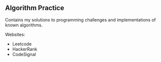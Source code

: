 ## Algorithm Practice
Contains my solutions to programming challenges and implementations of known algorithms.

Websites:
- Leetcode
- HackerRank
- CodeSignal
